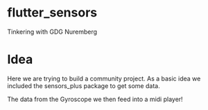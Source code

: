 # flutter_sensors

Tinkering with GDG Nuremberg

# Idea

Here we are trying to build a community project.
As a basic idea we included the sensors_plus package to get some data.

The data from the Gyroscope we then feed into a midi player!
